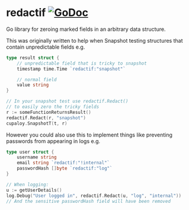 # redactif [![GoDoc](https://godoc.org/github.com/bradleyjkemp/redactif?status.svg)](https://godoc.org/github.com/bradleyjkemp/redactif)
Go library for zeroing marked fields in an arbitrary data structure.

This was originally written to help when Snapshot testing structures that contain unpredictable fields e.g.
```go
type result struct {
    // unpredictable field that is tricky to snapshot
    timestamp time.Time `redactif:"snapshot"`

    // normal field
    value string
}

// In your snapshot test use redactif.Redact()
// to easily zero the tricky fields
r := someFunctionReturnsResult()
redactif.Redact(r, "snapshot")
cupaloy.SnapshotT(t, r)
```

However you could also use this to implement things like preventing passwords from appearing in logs e.g.
```go
type user struct {
    username string
    email string `redactif:"!internal"`
    passwordHash []byte `redactif:"log"`
}

// When logging:
u := getUserDetails()
log.Debug("User logged in", redactif.Redact(u, "log", "internal"))
// And the sensitive passwordHash field will have been removed
```
